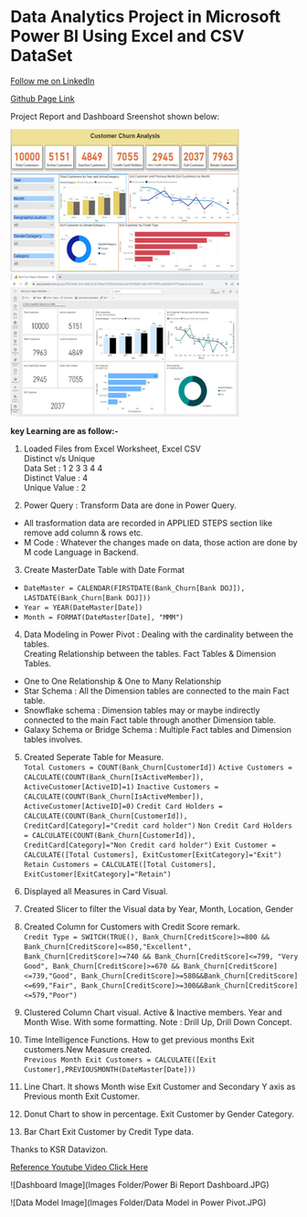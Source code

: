 # Data Analytics Project in Microsoft Power BI Using Excel and CSV DataSet

[Follow me on LinkedIn](https://www.linkedin.com/in/abhishekmishra3/)

[Github Page Link](https://abhishekmishra8.github.io/Power-BI-Project-Bank-Domain/)

Project Report and Dashboard Sreenshot shown below:

<img src="Images Folder/Power Bi Report Dashboard.JPG" width="400" height="250" /> &nbsp;&nbsp; <img src="Images Folder/Power Bi Service Dashboard.JPG" width="400" height="250" />


**key Learning are as follow:-**  

1. Loaded Files from Excel Worksheet, Excel CSV  
Distinct v/s Unique  
Data Set : 1 2 3 3 4 4  
Distinct Value : 4  
Unique Value : 2  

2. Power Query : Transform Data are done in Power Query.  
- All trasformation data are recorded in APPLIED STEPS section like remove add column & rows etc.
- M Code : Whatever the changes made on data, those action are done by M code Language in Backend.

3. Create MasterDate Table with Date Format
- `DateMaster = CALENDAR(FIRSTDATE(Bank_Churn[Bank DOJ]), LASTDATE(Bank_Churn[Bank DOJ]))`
- `Year = YEAR(DateMaster[Date])`
- `Month = FORMAT(DateMaster[Date], "MMM")`

4. Data Modeling in Power Pivot : Dealing with the cardinality between the tables.  
Creating Relationship between the tables. Fact Tables & Dimension Tables.
- One to One Relationship & One to Many Relationship
- Star Schema : All the Dimension tables are connected to the main Fact table.
- Snowflake schema : Dimension tables may or maybe indirectly connected to the main Fact table through another Dimension table.
- Galaxy Schema or Bridge Schema : Multiple Fact tables and Dimension tables involves.

5. Created Seperate Table for Measure.  
`Total Customers = COUNT(Bank_Churn[CustomerId])`
`Active Customers = CALCULATE(COUNT(Bank_Churn[IsActiveMember]), ActiveCustomer[ActiveID]=1)`
`Inactive Customers = CALCULATE(COUNT(Bank_Churn[IsActiveMember]), ActiveCustomer[ActiveID]=0)`
`Credit Card Holders = CALCULATE(COUNT(Bank_Churn[CustomerId]), CreditCard[Category]="Credit card holder")`
`Non Credit Card Holders = CALCULATE(COUNT(Bank_Churn[CustomerId]), CreditCard[Category]="Non Credit card holder")`
`Exit Customer = CALCULATE([Total Customers], ExitCustomer[ExitCategory]="Exit")`
`Retain Customers = CALCULATE([Total Customers], ExitCustomer[ExitCategory]="Retain")`

6. Displayed all Measures in Card Visual.

7. Created Slicer to filter the Visual data by Year, Month, Location, Gender

8. Created Column for Customers with Credit Score remark.  
`Credit Type = SWITCH(TRUE(), Bank_Churn[CreditScore]>=800 && Bank_Churn[CreditScore]<=850,"Excellent",
Bank_Churn[CreditScore]>=740 && Bank_Churn[CreditScore]<=799, "Very Good",
Bank_Churn[CreditScore]>=670 && Bank_Churn[CreditScore]<=739,"Good",
Bank_Churn[CreditScore]>=580&&Bank_Churn[CreditScore]<=699,"Fair",
Bank_Churn[CreditScore]>=300&&Bank_Churn[CreditScore]<=579,"Poor")`

9. Clustered Column Chart visual.
Active & Inactive members. Year and Month Wise. With some formatting.
Note : Drill Up, Drill Down Concept.

10. Time Intelligence Functions. How to get previous months Exit customers.New Measure created.  
`Previous Month Exit Customers = CALCULATE([Exit Customer],PREVIOUSMONTH(DateMaster[Date]))`

11. Line Chart. It shows Month wise Exit Customer and Secondary Y axis as Previous month Exit Customer.

12. Donut Chart to show in percentage. Exit Customer by Gender Category.

13. Bar Chart Exit Customer by Credit Type data.


Thanks to KSR Datavizon.

[Reference Youtube Video Click Here](https://www.youtube.com/watch?v=aXNhtcQ4nEU)  


![Dashboard Image](Images Folder/Power Bi Report Dashboard.JPG)  

![Data Model Image](Images Folder/Data Model in Power Pivot.JPG)

